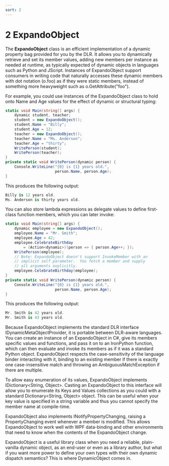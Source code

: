 ```yaml
---
sort: 2
---
```


# 2 ExpandoObject

The **ExpandoObject** class is an efficient implementation of a dynamic property bag provided for you by the DLR. It allows you to dynamically retrieve and set its member values, adding new members per instance as needed at runtime, as typically expected of dynamic objects in languages such as Python and JScript. Instances of ExpandoObject support consumers in writing code that naturally accesses these dynamic members with dot notation (o.foo) as if they were static members, instead of something more heavyweight such as o.GetAttribute("foo").

For example, you could use instances of the ExpandoObject class to hold onto Name and Age values for the effect of dynamic or structural typing:

``` csharp
static void Main(string[] args) {
    dynamic student, teacher;
    student = new ExpandoObject();
    student.Name = "Billy";
    student.Age = 12;
    teacher = new ExpandoObject();
    teacher.Name = "Ms. Anderson";
    teacher.Age = "thirty";
    WritePerson(student);
    WritePerson(teacher);
}
private static void WritePerson(dynamic person) {
    Console.WriteLine("{0} is {1} years old.",
                      person.Name, person.Age);
}
```

This produces the following output:

``` csharp
Billy is 12 years old.
Ms. Anderson is thirty years old.
```

You can also store lambda expressions as delegate values to define first-class function members, which you can later invoke:

``` csharp
static void Main(string[] args) {
    dynamic employee = new ExpandoObject();
    employee.Name = "Mr. Smith";
    employee.Age = 42;
    employee.CelebrateBirthday 
        = (Action<dynamic>)(person => { person.Age++; });
    WritePerson(employee);
    // Note: ExpandoObject doesn't support InvokeMember with an
    // implicit self parameter.  You fetch a member and supply
    // all arguments explicitly.
    employee.CelebrateBirthday(employee);
}
private static void WritePerson(dynamic person) {
    Console.WriteLine("{0} is {1} years old.",
                      person.Name, person.Age);
}
```

This produces the following output:

``` csharp
Mr. Smith is 42 years old.
Mr. Smith is 43 years old.
```

Because ExpandoObject implements the standard DLR interface IDynamicMetaObjectProvider, it is portable between DLR-aware languages. You can create an instance of an ExpandoObject in C\#, give its members specific values and functions, and pass it on to an IronPython function, which can then evaluate and invoke its members as if it was a standard Python object. ExpandoObject respects the case-sensitivity of the language binder interacting with it, binding to an existing member if there is exactly one case-insensitive match and throwing an AmbiguousMatchException if there are multiple.

To allow easy enumeration of its values, ExpandoObject implements IDictionary\<String, Object\>. Casting an ExpandoObject to this interface will allow you to enumerate its Keys and Values collections as you could with a standard Dictionary\<String, Object\> object. This can be useful when your key value is specified in a string variable and thus you cannot specify the member name at compile-time.

ExpandoObject also implements INotifyPropertyChanging, raising a PropertyChanging event whenever a member is modified. This allows ExpandoObject to work well with WPF data-binding and other environments that need to know when the contents of the ExpandoObject change.

ExpandoObject is a useful library class when you need a reliable, plain-vanilla dynamic object, as an end-user or even as a library author, but what if you want more power to define your own types with their own dynamic dispatch semantics? This is where DynamicObject comes in.
